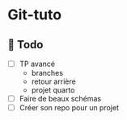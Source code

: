 # Git-tuto

## :construction: Todo

- [ ] TP avancé
  - branches
  - retour arrière
  - projet quarto
- [ ] Faire de beaux schémas
- [ ] Créer son repo pour un projet
